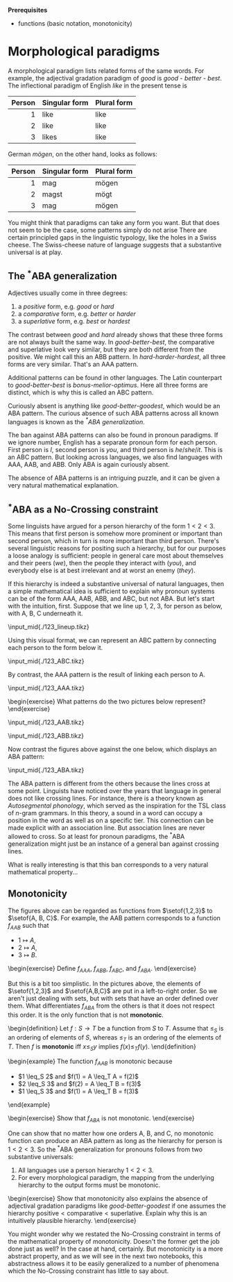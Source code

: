 **Prerequisites**

- functions (basic notation, monotonicity)

# Morphological paradigms

A morphological paradigm lists related forms of the same words.
For example, the adjectival gradation paradigm of *good* is *good* - *better* - *best*.
The inflectional paradigm of English *like* in the present tense is

Person | Singular form | Plural form
--:    | :--           | :--
1      | like          | like
2      | like          | like
3      | likes         | like

German *mögen*, on the other hand, looks as follows:

Person | Singular form | Plural form
--:    | :--           | :--
1      | mag           | mögen
2      | magst         | mögt
3      | mag           | mögen

You might think that paradigms can take any form you want.
But that does not seem to be the case, some patterns simply do not arise
There are certain principled gaps in the linguistic typology, like the holes in a Swiss cheese.
The Swiss-cheese nature of language suggests that a substantive universal is at play.

## The $^*$ABA generalization

Adjectives usually come in three degrees:

1. a *positive* form, e.g. *good* or *hard*
1. a *comparative* form, e.g. *better* or *harder*
1. a *superlative* form, e.g. *best* or *hardest*

The contrast between *good* and *hard* already shows that these three forms are not always built the same way.
In *good*-*better*-*best*, the comparative and superlative look very similar, but they are both different from the positive.
We might call this an ABB pattern.
In *hard*-*harder*-*hardest*, all three forms are very similar.
That's an AAA pattern.

Additional patterns can be found in other languages.
The Latin counterpart to *good*-*better*-*best* is *bonus*-*melior*-*optimus*.
Here all three forms are distinct, which is why this is called an ABC pattern.

Curiously absent is anything like *good*-*better*-*goodest*, which would be an ABA pattern.
The curious absence of such ABA patterns across all known languages is known as the *$^*$ABA generalization*. 

The ban against ABA patterns can also be found in pronoun paradigms.
If we ignore number, English has a separate pronoun form for each person.
First person is *I*, second person is *you*, and third person is *he*/*she*/*it*.
This is an ABC pattern.
But looking across languages, we also find languages with AAA, AAB, and ABB.
Only ABA is again curiously absent.

The absence of ABA patterns is an intriguing puzzle, and it can be given a very natural mathematical explanation.

## $^*$ABA as a No-Crossing constraint

Some linguists have argued for a person hierarchy of the form $1 < 2 < 3$.
This means that first person is somehow more prominent or important than second person, which in turn is more important than third person.
There's several linguistic reasons for positing such a hierarchy, but for our purposes a loose analogy is sufficient: people in general care most about themselves and their peers (*we*), then the people they interact with (*you*), and everybody else is at best irrelevant and at worst an enemy (*they*).

If this hierarchy is indeed a substantive universal of natural languages, then a simple mathematical idea is sufficient to explain why pronoun systems can be of the form AAA, AAB, ABB, and ABC, but not ABA.
But let's start with the intuition, first.
Suppose that we line up 1, 2, 3, for person as below, with A, B, C underneath it.

\input_mid{./123_lineup.tikz}

Using this visual format, we can represent an ABC pattern by connecting each person to the form below it.

\input_mid{./123_ABC.tikz}

By contrast, the AAA pattern is the result of linking each person to A.

\input_mid{./123_AAA.tikz}

\begin{exercise}
What patterns do the two pictures below represent?
\end{exercise}

\input_mid{./123_AAB.tikz}

\input_mid{./123_ABB.tikz}

Now contrast the figures above against the one below, which displays an ABA pattern:

\input_mid{./123_ABA.tikz}

The ABA pattern is different from the others because the lines cross at some point.
Linguists have noticed over the years that language in general does not like crossing lines.
For instance, there is a theory known as *Autosegmental phonology*, which served as the inspiration for the TSL class of $n$-gram grammars.
In this theory, a sound in a word can occupy a position in the word as well as on a specific tier.
This connection can be made explicit with an association line.
But association lines are never allowed to cross.
So at least for pronoun paradigms, the $^*$ABA generalization might just be an instance of a general ban against crossing lines.

What is really interesting is that this ban corresponds to a very natural mathematical property...

## Monotonicity

The figures above can be regarded as functions from $\setof{1,2,3}$ to $\setof{A, B, C}$.
For example, the AAB pattern corresponds to a function $f_{AAB}$ such that

- $1 \mapsto A$,
- $2 \mapsto A$,
- $3 \mapsto B$.

\begin{exercise}
Define
$f_{AAA}$,
$f_{ABB}$,
$f_{ABC}$,
and
$f_{ABA}$.
\end{exercise}

But this is a bit too simplistic.
In the pictures above, the elements of $\setof{1,2,3}$ and $\setof{A,B,C}$ are put in a left-to-right order.
So we aren't just dealing with sets, but with sets that have an order defined over them.
What differentiates $f_{ABA}$ from the others is that it does not respect this order.
It is the only function that is not **monotonic**.

\begin{definition}
Let $f: S \rightarrow T$ be a function from $S$ to $T$.
Assume that $\leq_S$ is an ordering of elements of $S$, whereas $\leq_T$ is an ordering of the elements of $T$.
Then $f$ is **monotonic** iff $x \leq_S y$ implies $f(x) \leq_T f(y)$.
\end{definition}

\begin{example}
The function $f_{AAB}$ is monotonic because

<ul>
<li>$1 \leq_S 2$ and $f(1) = A \leq_T A = f(2)$</li>
<li>$2 \leq_S 3$ and $f(2) = A \leq_T B = f(3)$</li>
<li>$1 \leq_S 3$ and $f(1) = A \leq_T B = f(3)$</li>
</ul>
\end{example}

\begin{exercise}
Show that $f_{ABA}$ is not monotonic.
\end{exercise}

One can show that no matter how one orders A, B, and C, no monotonic function can produce an ABA pattern as long as the hierarchy for person is $1 < 2 < 3$.
So the $^*$ABA generalization for pronouns follows from two substantive universals:

1. All languages use a person hierarchy $1 < 2 < 3$.
1. For every morphological paradigm, the mapping from the underlying hierarchy to the output forms must be monotonic.

\begin{exercise}
Show that monotonicity also explains the absence of adjectival gradation paradigms like *good*-*better*-*goodest* if one assumes the hierarchy $\text{positive} < \text{comparative} < \text{superlative}$.
Explain why this is an intuitively plausible hierarchy.
\end{exercise}

You might wonder why we restated the No-Crossing constraint in terms of the mathematical property of monotonicity.
Doesn't the former get the job done just as well?
In the case at hand, certainly.
But monotonicity is a more abstract property, and as we will see in the next two notebooks, this abstractness allows it to be easily generalized to a number of phenomena which the No-Crossing constraint has little to say about.

